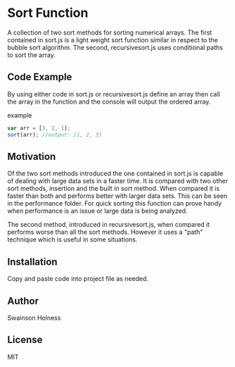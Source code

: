 # Sort Function

A collection of two sort methods for sorting numerical arrays. The first contained in sort.js is a light weight sort function similar in respect to the bubble sort algorithm. The second, recursivesort.js uses conditional paths to sort the array. 
 
## Code Example

By using either code in sort.js or recursivesort.js define an array then call the array in the function and the console will output the ordered array.

example
```JavaScript
var arr = [3, 2, 1];
sort(arr); //output: [1, 2, 3]
```

## Motivation

Of the two sort methods introduced the one contained in sort.js is capable of dealing with large data sets in a faster time. It is compared with two other sort methods, insertion and the built in sort method. When compared it is faster than both and performs better with larger data sets. This can be seen in the performance folder. For quick sorting this function can prove handy when performance is an issue or large data is being analyzed.

The second method, introduced in recursivesort.js, when compared it performs worse than all the sort methods. However it uses a "path" technique which is useful in some situations. 

## Installation

Copy and paste code into project file as needed. 


## Author

Swainson Holness

## License

MIT
